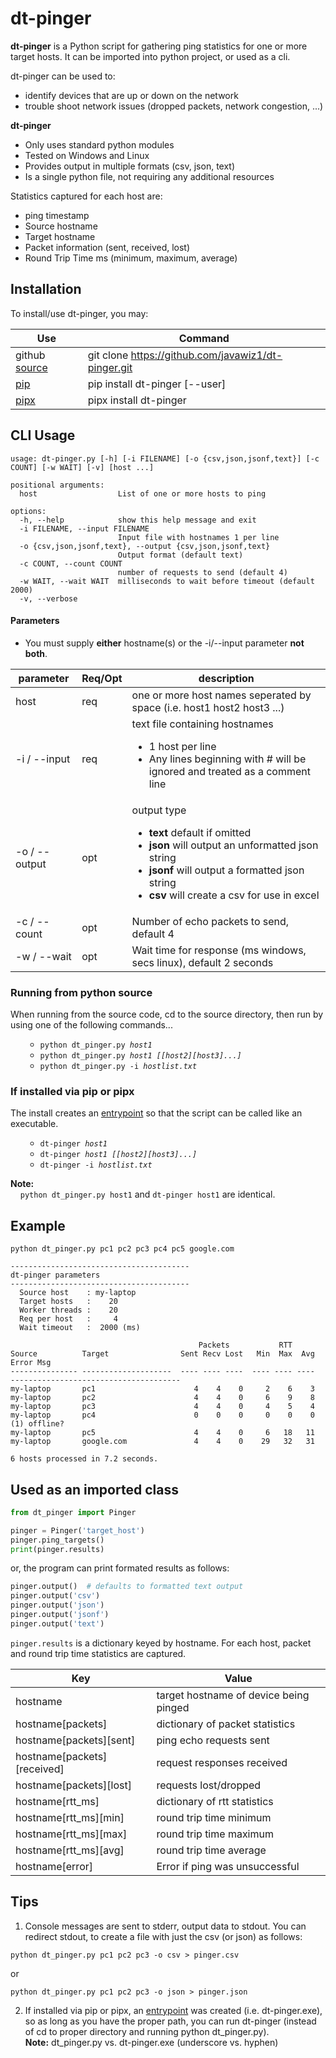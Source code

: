 # dt-pinger

**dt-pinger** is a Python script for gathering ping statistics for one or more target hosts.
It can be imported into python project, or used as a cli.  

dt-pinger can be used to:
- identify devices that are up or down on the network
- trouble shoot network issues (dropped packets, network congestion, ...)

**dt-pinger** 
- Only uses standard python modules
- Tested on Windows and Linux
- Provides output in multiple formats (csv, json, text)
- Is a single python file, not requiring any additional resources

Statistics captured for each host are:
- ping timestamp
- Source hostname
- Target hostname
- Packet information (sent, received, lost)
- Round Trip Time ms (minimum, maximum, average)

## Installation

To install/use dt-pinger, you may: 

| Use | Command |
| ------------- | --------------------------|
| github [source](https://github.com/JavaWiz1/dt-pinger) | git clone https://github.com/javawiz1/dt-pinger.git |
| [pip ](https://pip.pypa.io/en/stable/) | pip install dt-pinger [--user] |
| [pipx](https://pipx.pypa.io/stable/) | pipx install dt-pinger | 

## CLI Usage
```
usage: dt-pinger.py [-h] [-i FILENAME] [-o {csv,json,jsonf,text}] [-c COUNT] [-w WAIT] [-v] [host ...]

positional arguments:
  host                  List of one or more hosts to ping

options:
  -h, --help            show this help message and exit
  -i FILENAME, --input FILENAME
                        Input file with hostnames 1 per line
  -o {csv,json,jsonf,text}, --output {csv,json,jsonf,text}
                        Output format (default text)
  -c COUNT, --count COUNT
                        number of requests to send (default 4)
  -w WAIT, --wait WAIT  milliseconds to wait before timeout (default 2000)
  -v, --verbose
```

#### Parameters
- You must supply **either** hostname(s) or the -i/--input parameter **not both**.

| parameter | Req/Opt | description |
| ------------ | ------- | -------------------------------------------------------|
| host | req | one or more host names seperated by space (i.e. host1 host2 host3 ...) |
| -i / --input | req | text file containing hostnames <ul><li>1 host per line<li>Any lines beginning with # will be ignored and treated as a comment line</li></ul> |
| -o / --output | opt | output type <ul><li>**text** default if omitted<li>**json** will output an unformatted json string</li><li>**jsonf** will output a formatted json string</li><li>**csv** will create a csv for use in excel</li></ul> |
| -c / --count | opt | Number of echo packets to send, default 4 |
| -w / --wait  | opt | Wait time for response (ms windows, secs linux), default 2 seconds |

### Running from python source

When running from the source code, cd to the source directory, then run by using one of the following commands...
<ul><ul>
  <li><code>python dt_pinger.py <i>host1</i></code></li>
  <li><code>python dt_pinger.py <i>host1 [[host2][host3]...]</i></code></li>
  <li><code>python dt_pinger.py -i <i>hostlist.txt</i></code></li>
</ul></ul>

### If installed via pip or pipx

The install creates an [entrypoint](https://packaging.python.org/en/latest/specifications/entry-points/) so that
the script can be called like an executable. 
<ul><ul>
  <li><code>dt-pinger <i>host1</i></code></li>
  <li><code>dt-pinger <i>host1 [[host2][host3]...]</i></code></li>
  <li><code>dt-pinger -i <i>hostlist.txt</i></code></li>
</ul></ul>

**Note:**   
&nbsp;&nbsp;&nbsp;&nbsp;```python dt_pinger.py host1``` and ```dt-pinger host1``` are identical.

## Example
```
python dt_pinger.py pc1 pc2 pc3 pc4 pc5 google.com

----------------------------------------
dt-pinger parameters
----------------------------------------
  Source host    : my-laptop
  Target hosts   :    20
  Worker threads :    20
  Req per host   :     4
  Wait timeout   :  2000 (ms)

                                          Packets           RTT
Source          Target                Sent Recv Lost   Min  Max  Avg  Error Msg
--------------- --------------------  ---- ---- ----  ---- ---- ----  --------------------------------------
my-laptop       pc1                      4    4    0     2    6    3
my-laptop       pc2                      4    4    0     6    9    8
my-laptop       pc3                      4    4    0     4    5    4
my-laptop       pc4                      0    0    0     0    0    0  (1) offline?
my-laptop       pc5                      4    4    0     6   18   11  
my-laptop       google.com               4    4    0    29   32   31

6 hosts processed in 7.2 seconds.
```

## Used as an imported class

```python
from dt_pinger import Pinger

pinger = Pinger('target_host')
pinger.ping_targets()
print(pinger.results)
```
or, the program can print formated results as follows:
```python
pinger.output()  # defaults to formatted text output
pinger.output('csv')
pinger.output('json')
pinger.output('jsonf')
pinger.output('text')
```

```pinger.results``` is a dictionary keyed by hostname.  For each host, packet and round trip time statistics are captured.

| Key | Value |
| --- | ----- |
| hostname | target hostname of device being pinged |
| hostname[packets] | dictionary of packet statistics |
| hostname[packets][sent] | ping echo requests sent |
| hostname[packets][received] | request responses received |
| hostname[packets][lost] | requests lost/dropped |
| hostname[rtt_ms]      | dictionary of rtt statistics |
| hostname[rtt_ms][min] | round trip time minimum |
| hostname[rtt_ms][max] | round trip time maximum |
| hostname[rtt_ms][avg] | round trip time average |
| hostname[error] | Error if ping was unsuccessful |


## Tips
1. Console messages are sent to stderr, output data to stdout.  You can redirect stdout, to create a file with just 
the csv (or json) as follows:
```
python dt_pinger.py pc1 pc2 pc3 -o csv > pinger.csv
```
or
```
python dt_pinger.py pc1 pc2 pc3 -o json > pinger.json
```

2. If installed via pip or pipx, an [entrypoint](https://packaging.python.org/en/latest/specifications/entry-points/) was created (i.e. dt-pinger.exe), 
   so as long as you have the proper path, you can run dt-pinger (instead of cd to proper directory and running python dt_pinger.py).<br>
   **Note:** dt_pinger.py vs. dt-pinger.exe (underscore vs. hyphen)